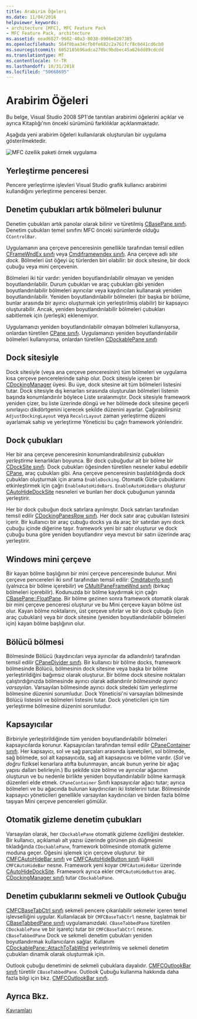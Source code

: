 ```yaml
---
title: Arabirim Öğeleri
ms.date: 11/04/2016
helpviewer_keywords:
- architecture [MFC], MFC Feature Pack
- MFC Feature Pack, architecture
ms.assetid: eead6827-9602-40a3-8038-8986e8207385
ms.openlocfilehash: 564f0baa34cfb0fe682c2a761fcf8c0d41cd6cb0
ms.sourcegitcommit: 6052185696adca270bc9bdbec45a626dd89cdcdd
ms.translationtype: MT
ms.contentlocale: tr-TR
ms.lasthandoff: 10/31/2018
ms.locfileid: "50668695"
---
```

# <a name="interface-elements"></a>Arabirim Öğeleri

Bu belge, Visual Studio 2008 SP1'de tanıtılan arabirimi öğelerini açıklar ve ayrıca Kitaplığı'nın önceki sürümünü farklılıklar açıklanmaktadır.

Aşağıda yeni arabirim öğeleri kullanılarak oluşturulan bir uygulama gösterilmektedir.

![MFC özellik paketi örnek uygulama](../mfc/media/mfc_featurepack.png "mfc_featurepack")

## <a name="window-docking"></a>Yerleştirme penceresi

Pencere yerleştirme işlevleri Visual Studio grafik kullanıcı arabirimi kullandığını yerleştirme penceresi benzer.

## <a name="control-bars-are-now-panes"></a>Denetim çubukları artık bölmeleri bulunur

Denetim çubukları artık panolar olarak bilinir ve türetilmiş [CBasePane sınıfı](../mfc/reference/cbasepane-class.md). Denetim çubukları temel sınıfını MFC önceki sürümlerde olduğu `CControlBar`.

Uygulamanın ana çerçeve penceresinin genellikle tarafından temsil edilen [CFrameWndEx sınıfı](../mfc/reference/cframewndex-class.md) veya [Cmdıframewndex sınıfı](../mfc/reference/cmdiframewndex-class.md). Ana çerçeve adlı *site dock*. Bölmeleri üst öğeyi üç türlerden biri olabilir: bir dock sitesine, bir dock çubuğu veya mini çerçevenin.

Bölmeleri iki tür vardır: yeniden boyutlandırılabilir olmayan ve yeniden boyutlandırılabilir. Durum çubukları ve araç çubukları gibi yeniden boyutlandırılabilir bölmeleri ayırıcılar veya kaydırıcıları kullanarak yeniden boyutlandırılabilir. Yeniden boyutlandırılabilir bölmeleri (bir başka bir bölüme, bunlar arasında bir ayırıcı oluşturmak için yerleştirilmiş olabilir) bir kapsayıcı oluşturabilir. Ancak, yeniden boyutlandırılabilir bölmeleri çubukları sabitlemek için (yerleşik) eklenemiyor.

Uygulamanızı yeniden boyutlandırılabilir olmayan bölmeleri kullanıyorsa, onlardan türetilen [CPane sınıfı](../mfc/reference/cpane-class.md).  Uygulamanızı yeniden boyutlandırılabilir bölmeleri kullanıyorsa, onlardan türetilen [CDockablePane sınıfı](../mfc/reference/cdockablepane-class.md)

## <a name="dock-site"></a>Dock sitesiyle

Dock sitesiyle (veya ana çerçeve penceresinin) tüm bölmeleri ve uygulama kısa çerçeve pencerelerinde sahip olur. Dock sitesiyle içeren bir [CDockingManager](../mfc/reference/cdockingmanager-class.md) üyesi. Bu üye, dock sitesine ait tüm bölmeleri listesini tutar. Dock sitesiyle dış kenarları sırasında oluşturulan bölmeleri listenin başında konumlandırılır böylece Liste sıralanmıştır. Dock sitesiyle framework yeniden çizer, bu liste üzerinde döngü ve her bölmede dock sitesine geçerli sınırlayıcı dikdörtgenini içerecek şekilde düzenini ayarlar. Çağırabilirsiniz `AdjustDockingLayout` veya `RecalcLayout` zaman yerleştirme düzeni ayarlamak sahip ve yerleştirme Yöneticisi bu çağrı framework yönlendirir.

## <a name="dock-bars"></a>Dock çubukları

Her bir ana çerçeve penceresinin konumlandırabilirsiniz *çubukları yerleştirme* kenarlıkları boyunca. Bir dock çubuğudur ait bir bölme bir [CDockSite sınıfı](../mfc/reference/cdocksite-class.md). Dock çubukları öğesinden türetilen nesneler kabul edebilir [CPane](../mfc/reference/cpane-class.md), araç çubukları gibi. Ana çerçeve penceresinin başlatıldığında dock çubukları oluşturmak için arama `EnableDocking`. Otomatik Gizle çubuklarını etkinleştirmek için çağrı `EnableAutoHideBars`. `EnableAutoHideBars` oluşturur [CAutoHideDockSite](../mfc/reference/cautohidedocksite-class.md) nesneleri ve bunları her dock çubuğunun yanında yerleştirir.

Her bir dock çubuğun dock satırlara ayrılmıştır. Dock satırları tarafından temsil edilir [CDockingPanesRow sınıfı](../mfc/reference/cdockingpanesrow-class.md). Her dock satır araç çubukları listesini içerir. Bir kullanıcı bir araç çubuğu docks ya da araç bir satırdan aynı dock çubuğu içinde diğerine taşır. framework yeni bir satır oluşturur ve dock çubuğu buna göre yeniden boyutlandırır veya mevcut bir satırı üzerinde araç yerleştirir.

## <a name="mini-frame-windows"></a>Windows mini çerçeve

Bir kayan bölme başlığının bir mini çerçeve penceresinde bulunur. Mini çerçeve pencereleri iki sınıf tarafından temsil edilir: [Cmdıtabınfo sınıfı](../mfc/reference/cmditabinfo-class.md) (yalnızca bir bölme içerebilir) ve [CMultiPaneFrameWnd sınıfı](../mfc/reference/cmultipaneframewnd-class.md) (birkaç bölmeleri içerebilir). Kodunuzda bir bölme kaydırmak için çağrı [CBasePane::FloatPane](../mfc/reference/cbasepane-class.md#floatpane). Bir bölme gezinen sonra framework otomatik olarak bir mini çerçeve penceresi oluşturur ve bu Mini çerçeve kayan bölme üst olur. Kayan bölme noktalarını, üst çerçeve sıfırlar ve bir dock çubuğu (için araç çubukları) veya bir dock sitesine (yeniden boyutlandırılabilir bölmeleri için) kayan bölme başlığının olur.

## <a name="pane-dividers"></a>Bölücü bölmesi

Bölmesinde Bölücü (kaydırıcıları veya ayırıcılar da adlandırılır) tarafından temsil edilir [CPaneDivider sınıfı](../mfc/reference/cpanedivider-class.md). Bir kullanıcı bir bölme docks, framework bölmesinde Bölücü, bölmesinin dock sitesine veya başka bir bölme yerleştirildiğini bağımsız olarak oluşturur. Bir bölme dock sitesine noktaları çalıştırdığınızda bölmesinde ayırıcı olarak adlandırılır *bölmesinde ayırıcı varsayılan*. Varsayılan bölmesinde ayırıcı dock sitedeki tüm yerleştirme bölmesine düzenini sorumludur. Dock Yöneticisi'ni varsayılan bölmesinde Bölücü listesini ve bölmeleri listesini tutar. Dock yöneticileri için tüm yerleştirme bölmesine düzenini sorumludur.

## <a name="containers"></a>Kapsayıcılar

Birbiriyle yerleştirildiğinde tüm yeniden boyutlandırılabilir bölmeleri kapsayıcılarda korunur. Kapsayıcıları tarafından temsil edilir [CPaneContainer sınıfı](../mfc/reference/cpanecontainer-class.md). Her kapsayıcı, sol ve sağ parçaları arasında işaretçileri, sol bölmede, sağ bölmede, sol alt kapsayıcıda, sağ alt kapsayıcısı ve bölme vardır. (*Sol* ve *doğru* fiziksel kenarlara atıfta bulunmayan, ancak bunun yerine bir ağaç yapısı dalları belirleyin.) Bu şekilde size bölme ve ayırıcılar ağacının oluşturun ve bu nedenle birlikte yeniden boyutlandırılabilir bölme karmaşık düzenleri elde etmek. `CPaneContainer` Sınıfı kapsayıcılar ağacı tutar; ayrıca bölmeleri ve bu ağacında bulunan kaydırıcıları iki listelerini tutar. Bölmesinde kapsayıcı yöneticileri genellikle varsayılan kaydırıcıları ve birden fazla bölme taşıyan Mini çerçeve pencereleri gömülür.

## <a name="auto-hide-control-bars"></a>Otomatik gizleme denetim çubukları

Varsayılan olarak, her `CDockablePane` otomatik gizleme özelliğini destekler. Bir kullanıcı, açıklamalı alt yazısı üzerinde görünen pin düğmesini tıkladığında `CDockablePane`, framework bölmesinde otomatik gizleme moduna geçer. Öğesini işlemek için çerçeve oluşturur. bir [CMFCAutoHideBar sınıfı](../mfc/reference/cmfcautohidebar-class.md) ve [CMFCAutoHideButton sınıfı](../mfc/reference/cmfcautohidebutton-class.md) ilişkili `CMFCAutoHideBar` nesne. Framework yeni koyar `CMFCAutoHideBar` üzerinde [CAutoHideDockSite](../mfc/reference/cautohidedocksite-class.md). Framework ayrıca ekler `CMFCAutoHideButton` araç. [CDockingManager sınıfı](../mfc/reference/cdockingmanager-class.md) tutar `CDockablePane`.

## <a name="tabbed-control-bars-and-outlook-bars"></a>Denetim çubuklarını sekmeli ve Outlook Çubuğu

[CMFCBaseTabCtrl sınıfı](../mfc/reference/cmfcbasetabctrl-class.md) sekmeli pencere çıkarılabilir sekmeler içeren temel işlevselliğini uygular. Kullanılacak bir `CMFCBaseTabCtrl` nesne, başlatmak bir [CBaseTabbedPane sınıfı](../mfc/reference/cbasetabbedpane-class.md) uygulamanızdaki. `CBaseTabbedPane` türetilen `CDockablePane` ve bir işaretçi tutar bir `CMFCBaseTabCtrl` nesne. `CBaseTabbedPane` Dock ve sekmeli denetim çubukları yeniden boyutlandırmak kullanıcıların sağlar. Kullanım [CDockablePane::AttachToTabWnd](../mfc/reference/cdockablepane-class.md#attachtotabwnd) yerleştirilmiş ve sekmeli denetim çubukları dinamik olarak oluşturmak için.

Outlook çubuğu denetimini de sekmeli çubuklara dayalıdır. [CMFCOutlookBar sınıfı](../mfc/reference/cmfcoutlookbar-class.md) türetilir `CBaseTabbedPane`. Outlook Çubuğu kullanma hakkında daha fazla bilgi için bkz. [CMFCOutlookBar sınıfı](../mfc/reference/cmfcoutlookbar-class.md).

## <a name="see-also"></a>Ayrıca Bkz.

[Kavramları](../mfc/mfc-concepts.md)

